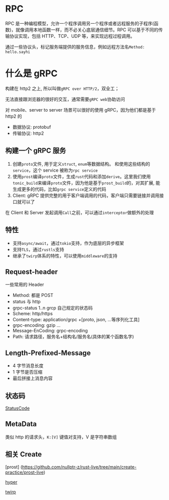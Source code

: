 # RPC

RPC 是一种编程模型，允许一个程序调用另一个程序或者远程服务的子程序(函数)，就像调用本地函数一样，而不必关心底层通信细节。RPC 可以基于不同的传输协议实现，包括 HTTP、TCP、UDP 等，来实现远程过程调用。

通过一些协议头，标记服务端提供的服务信息，例如远程方法名`Method: hello.sayhi`

# 什么是 gRPC

构建在 http2 之上, 所以叫做`gRPC over HTTP/2`，双全工；

无法直接跟浏览器的很好的交互，通常需要`gRPC web`协助访问

对 mobile、server to server 场景可以很好的使用 gRPC，因为他们都是基于 http2 的

- 数据协议: protobuf
- 传输协议: http2

## 构建一个 gRPC 服务

1. 创建`proto`文件, 用于定义`struct`, `enum`等数据结构。 和使用这些结构的`service`，这个 service 被称为`rpc service`
2. 使用`prost`编译`proto`文件，生成`rust`代码和添加`derive`。这里我们使用`tonic_build`来编译`proto`文件，因为他是基于`prost_build`的，对其扩展, 能生成更多的代码，比如`grpc service`定义的代码
3. Client: gRPC 提供完整的用于客户端调用的代码，客户端只需要链接并调用接口就可以了

在 Client 和 Server 发起调用`Call`之前，可以通过`interceptor`做额外的处理

## 特性

- 支持`async/await`，通过`tokio`支持，作为底层的异步框架
- 支持`TLS`，通过`rustls`支持
- 继承了`twirp`体系的特性，可以使用`middleware`的支持

## Request-header

一些常用的 Header

- Method: 都是 POST
- status 与 http
- grpc-status 1..n grcp 自己规定的状态码
- Scheme: http/https
- Content-type: application/grpc +[proto, json, ...等序列化工具]
- grpc-encoding: gzip ...
- Message-EnCoding: grpc-encoding
- Path: 请求路径，服务名+结构名/服务名(具体的某个函数名字)

## Length-Prefixed-Message

- 4 字节消息长度
- 1 字节是否压缩
- 最后拼接上消息内容

## 状态码

[StatusCode](https://github.com/grpc/grpc/blob/master/doc/statuscodes.md)

## MetaData

类似 http 的请求头，`K:[V]` 键值对支持，V 是字符串数组

## 相关 Create

[prost] (https://github.com/nullptr-z/rust-live/tree/main/create-practice/prost-live)

[hyper](http)

[twirp](http)
